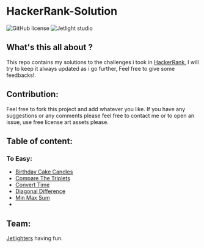 # HackerRank-Solution

![GitHub license](https://img.shields.io/github/license/Mohammed-Benotmane/Hackerrank-Solution.svg)
![Jetlight studio](https://img.shields.io/badge/Made%20by-Jetlight%20studio-blue.svg?color=082544)

## What's this all about ?
This repo contains my solutions to the challenges i took in [HackerRank](https://www.hackerrank.com/dashboard), I will try to keep it always updated as i go further, Feel free to give some feedbacks!.

## Contribution:
Feel free to fork this project and add whatever you like. If you have any suggestions or any comments please feel free to contact me or to open an issue, use free license art assets please.

## Table of content:
### To Easy:
 - [Birthday Cake Candles](https://github.com/Abir-Bouhriz/HackerRank-Solution/blob/main/easy/birthdayCandles.js)
 - [Compare The Triplets](https://github.com/Abir-Bouhriz/HackerRank-Solution/blob/main/easy/compare%20the%20triplets.js)
 - [Convert Time](https://github.com/Abir-Bouhriz/HackerRank-Solution/blob/main/easy/convertTime.js)
 - [Diagonal Difference](https://github.com/Abir-Bouhriz/HackerRank-Solution/blob/main/easy/diagonal%20difference.js)
 - [Min Max Sum](https://github.com/Abir-Bouhriz/HackerRank-Solution/blob/main/easy/minMaxSum.js)
 -

  

## Team:
[Jetlighters](https://github.com/JetLightStudio) having fun.
